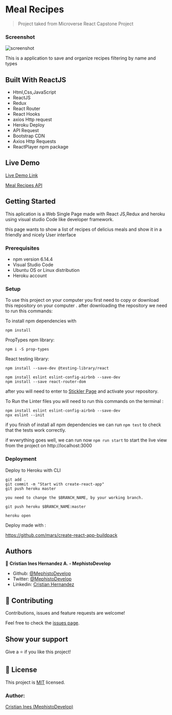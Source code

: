 # Meal Recipes

> Project taked from Microverse React Capstone Project

### Screenshot

![screenshot](./src/assets/meals-recipe.gif)

This is a application to save and organize recipes filtering by name and types

## Built With ReactJS

- Html,Css,JavaScript
- ReactJS
- Redux
- React Router
- React Hooks
- axios Http request
- Heroku Deploy
- API Request
- Bootstrap CDN
- Axios Http Requests
- ReactPlayer npm package

## Live Demo

[Live Demo Link](https://meals-recipes.herokuapp.com/home)

[Meal Recipes API](https://www.themealdb.com/api.php)

## Getting Started

This aplication is a Web Single Page made with React JS,Redux and heroku using visual studio Code like developer framework.

this page wants to show a  list of recipes of delicius meals and show it in a friendly and nicely User interface

### Prerequisites

- npm version  6.14.4
- Visual Studio Code
- Ubuntu OS or Linux distribution
- Heroku account

### Setup

To use this project on your computer you first need to copy or download this repository on your computer .
after downloading the repository we need to run this commands:

To install npm dependencies with

```npm install```

PropTypes npm library:

```npm i -S prop-types ```

React testing library:

```npm install --save-dev @testing-library/react ```

```
npm install eslint eslint-config-airbnb --save-dev
npm install --save react-router-dom

```
after you will need to enter to [Stickler Page](https://stickler-ci.com/) and activate your repository.

To Run the Linter files you will need to run this commands on the terminal :

```
npm install eslint eslint-config-airbnb --save-dev
npx eslint --init

```

if you finish of install all npm dependencies we can run ``` npm test ``` to check that the tests work correctly.

if wvwrything goes well, we can run now ``` npm run start ``` to start the live view from the project on http://localhost:3000

### Deployment

Deploy to Heroku with CLI

```
git add .
git commit -m "Start with create-react-app"
git push heroku master

you need to change the $BRANCH_NAME, by your working branch.

git push heroku $BRANCH_NAME:master

heroku open

```

Deploy made with :

https://github.com/mars/create-react-app-buildpack

## Authors

👤 **Cristian Ines Hernandez A. - MephistoDevelop**

- Github: [@MephistoDevelop](https://github.com/MephistoDevelop)
- Twitter: [@MephistoDevelop](https://twitter.com/MephistoDevelop)
- Linkedin: [Cristian Hernandez](https://www.linkedin.com/in/cristian-hernandez1992/)

## 🤝 Contributing

Contributions, issues and feature requests are welcome!

Feel free to check the [issues page](issues/).

## Show your support

Give a ⭐️ if you like this project!

## 📝 License

This project is [MIT](lic.url) licensed.

### Author:

[Cristian Ines (MephistoDevelop)](https://github.com/MephistoDevelop)

